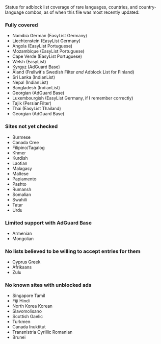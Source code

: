 Status for adblock list coverage of rare languages, countries, and country-language combos, as of when this file was most recently updated:

### Fully covered
* Namibia German (EasyList Germany)
* Liechtenstein (EasyList Germany)
* Angola (EasyList Portuguese)
* Mozambique (EasyList Portuguese)
* Cape Verde (EasyList Portuguese)
* Welsh (EasyList)
* Kyrgyz (AdGuard Base)
* Åland (Frellwit's Swedish Filter <i>and</i> Adblock List for Finland)
* Sri Lanka (IndianList)
* Nepal (IndianList)
* Bangladesh (IndianList)
* Georgian (AdGuard Base)
* Luxembourgish (EasyList Germany, if I remember correctly)
* Tajik (PersianFilter)
* Thai (EasyList Thailand)
* Georgian (AdGuard Base)

### Sites not yet checked
* Burmese
* Canada Cree
* Filipino/Tagalog
* Khmer
* Kurdish
* Laotian
* Malagasy
* Maltese
* Papiamento
* Pashto
* Rumansh
* Somalian
* Swahili
* Tatar
* Urdu

### Limited support with AdGuard Base
* Armenian
* Mongolian

### No lists believed to be willing to accept entries for them
* Cyprus Greek
* Afrikaans
* Zulu

### No known sites with unblocked ads
* Singapore Tamil
* Fiji Hindi
* North Korea Korean
* Slavomolisano
* Scottish Gaelic
* Turkmen
* Canada Inuktitut
* Transnistria Cyrillic Romanian
* Brunei
